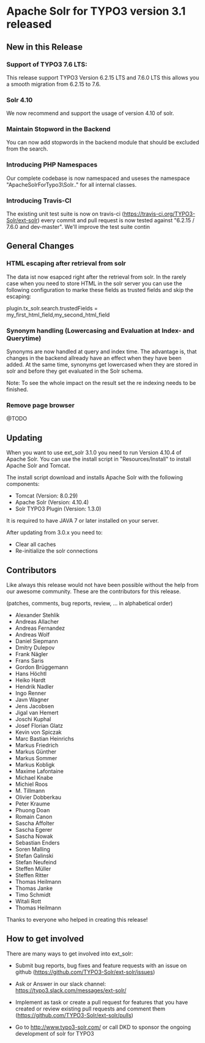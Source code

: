 # Apache Solr for TYPO3 version 3.1 released

## New in this Release

### Support of TYPO3 7.6 LTS:

This release support TYPO3 Version 6.2.15 LTS and 7.6.0 LTS this allows you a smooth migration from 6.2.15 to 7.6.

### Solr 4.10

We now recommend and support the usage of version 4.10 of solr.

### Maintain Stopword in the Backend

You can now add stopwords in the backend module that should be excluded from the search.

### Introducing PHP Namespaces

Our complete codebase is now namespaced and useses the namespace "ApacheSolrForTypo3\Solr\.." for all internal classes.

### Introducing Travis-CI

The existing unit test suite is now on travis-ci (https://travis-ci.org/TYPO3-Solr/ext-solr) every commit and pull request is now tested against "6.2.15 / 7.6.0 and dev-master". We'll improve the test suite contin

## General Changes

### HTML escaping after retrieval from solr

The data ist now esapced right after the retrieval from solr. In the rarely case when you need to store HTML in the solr
server you can use the following configuration to marke these fields as trusted fields and skip the escaping:

plugin.tx_solr.search.trustedFields = my_first_html_field,my_second_html_field

### Synonym handling (Lowercasing and Evaluation at Index- and Querytime)

Synonyms are now handled at query and index time. The advantage is, that changes in the backend allready have an effect
when they have been added. At the same time, synonyms get lowercased when they are stored in solr and before they get
evaluated in the Solr schema.

Note: To see the whole impact on the result set the re indexing needs to be finished.

### Remove page browser

@TODO

## Updating

When you want to use ext_solr 3.1.0 you need to run Version 4.10.4 of Apache Solr. You can use the install script
in "Resources/Install" to install Apache Solr and Tomcat.

The install script download and installs Apache Solr with the following components:

* Tomcat (Version: 8.0.29)
* Apache Solr (Version: 4.10.4)
* Solr TYPO3 Plugin (Version: 1.3.0)

It is required to have JAVA 7 or later installed on your server.

After updating from 3.0.x you need to:

* Clear all caches
* Re-initialize the solr connections

## Contributors

Like always this release would not have been possible without the help from our awesome community. These are the contributors for this release.

(patches, comments, bug reports, review, ... in alphabetical order)

* Alexander Stehlik
* Andreas Allacher
* Andreas Fernandez
* Andreas Wolf
* Daniel Siepmann
* Dmitry Dulepov
* Frank Nägler
* Frans Saris
* Gordon Brüggemann
* Hans Höchtl
* Heiko Hardt
* Hendrik Nadler
* Ingo Renner
* Javn Wagner
* Jens Jacobsen
* Jigal van Hemert
* Joschi Kuphal
* Josef Florian Glatz
* Kevin von Spiczak
* Marc Bastian Heinrichs
* Markus Friedrich
* Markus Günther
* Markus Sommer
* Markus Kobligk
* Maxime Lafontaine
* Michael Knabe
* Michiel Roos
* M. Tillmann
* Olivier Dobberkau
* Peter Kraume
* Phuong Doan
* Romain Canon
* Sascha Affolter
* Sascha Egerer
* Sascha Nowak
* Sebastian Enders
* Soren Malling
* Stefan Galinski
* Stefan Neufeind
* Steffen Müller
* Steffen Ritter
* Thomas Heilmann
* Thomas Janke
* Timo Schmidt
* Witali Rott
* Thomas Heilmann

Thanks to everyone who helped in creating this release!

## How to get involved

There are many ways to get involved into ext_solr:

* Submit bug reports, bug fixes and feature requests with an issue on github (https://github.com/TYPO3-Solr/ext-solr/issues)

* Ask or Answer in our slack channel: https://typo3.slack.com/messages/ext-solr/

* Implement as task or create a pull request for features that you have created or review existing pull requests and comment them (https://github.com/TYPO3-Solr/ext-solr/pulls)

* Go to http://www.typo3-solr.com/ or call DKD to sponsor the ongoing development of solr for TYPO3

